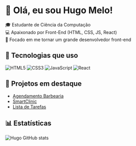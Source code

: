 
# 👋 Olá, eu sou Hugo Melo!

🎓 Estudante de Ciência da Computação  
💻 Apaixonado por Front-End (HTML, CSS, JS, React)  
🚀 Focado em me tornar um grande desenvolvedor front-end

## 📌 Tecnologias que uso
![HTML5](https://img.shields.io/badge/HTML5-E34F26?style=for-the-badge&logo=html5&logoColor=white)
![CSS3](https://img.shields.io/badge/CSS3-1572B6?style=for-the-badge&logo=css3&logoColor=white)
![JavaScript](https://img.shields.io/badge/JavaScript-F7DF1E?style=for-the-badge&logo=javascript&logoColor=black)
![React](https://img.shields.io/badge/React-20232A?style=for-the-badge&logo=react&logoColor=61DAFB)

## 📌 Projetos em destaque
- [Agendamento Barbearia](https://github.com/hugordm/agendamento-barbearia)  
- [SmartClinic](https://github.com/hugordm/smart-clinic)  
- [Lista de Tarefas](https://github.com/hugordm/lista-de-tarefas)  

## 📊 Estatísticas
![Hugo GitHub stats](https://github-readme-stats.vercel.app/api?username=hugordm&show_icons=true&theme=dracula)

